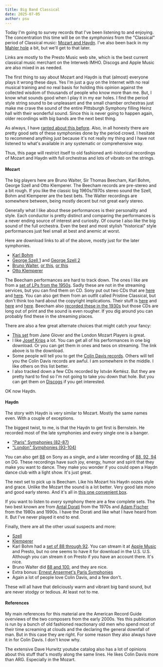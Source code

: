 ```yaml
---
title: Big Band Classical
date: 2025-07-05
author: psu
---
```


Today I'm going to survey records that I've been listening to and enjoying. 
The concentration this time will be on the _symphonies_ from the "Classical" period of
Classical music: [Mozart and Haydn](the-surprising-classical-groove.html). I've also been
back in my [Mahler hole](./two-thirds.html) a bit, but we'll get to that later.

Links are mostly to the Presto Music web site, which is the best current classical music
merchant on the Interweb IMHO. Discogs and Apple Music are also mixed in as needed.

The first thing to say about Mozart and Haydn is that (almost) everyone plays it wrong
these days. Yes I'm just a guy on the Internet with no real musical training and no real
basis for holding this opinion against the collected wisdom of thousands of people who
know more than me. But, I know what sounds good when I play it in my ear holes. I find the
period style string sound to be unpleasant and the small chamber orchestras just make me
crave the sound of the entire Pittsburgh Symphony filling Heinz hall with their wonderful
sound. Since this is never going to happen again, older recordings with big bands are the
next best thing.

As always, I have [ranted about this before](./nouvelle-old-music.html). Also, in all
honesty there are pretty good sets of these symphonies done by the period crowd. I
hesitate to recommend anything just because it's not really my thing and I have not
listened to what's available in any systematic or comprehensive way.

Thus, this page will restrict itself to old fashioned anti-historical recordings of Mozart
and Haydn with full orchestras and lots of vibrato on the strings.

#### Mozart

The big players here are Bruno Walter, Sir Thomas Beecham, Karl Bohm, George Szell and
Otto Klemperer. The Beecham records are pre-stereo and a bit rough. If you like the classic
big 1960s/1970s stereo sound the Szell, Bohm and Klemperer are the best bets.
The Walter recordings are somewhere between, being mostly decent but not great early
stereo.

Generally what I like about these performances is their personality and style. Each
conductor is pretty distinct and comparing the performances is a never ending source of
interest and curiosity. Of course I also like the big sound of the full orchestra. Even
the best and most stylish "historical" style performances just feel small at best and
anemic at worst.

Here are download links to all of the above, mostly just for the later symphonies.

- [Karl Bohm](https://www.prestomusic.com/classical/products/7930687--mozart-symphonies)
- [George Szell
  1](https://www.prestomusic.com/classical/products/7946304--mozart-symphony-no-28-in-c-major-k200-etc)
  and [George Szell
  2](https://www.prestomusic.com/classical/products/8084204--mozart-symphonies-nos-35-40-41?utm_source=presto&utm_medium=app&link_token=754737bb-e560-4f05-9e7f-d2e854f5a677)
- [Bruno
  Walter](https://www.prestomusic.com/classical/products/8690146--mozart-the-last-six-symphonies),
  [or
  this](https://www.prestomusic.com/classical/products/9748910--bruno-walter-conducts-mozart-haydn-the-remastered-stereo-recordings),
  [or this](https://www.prestomusic.com/classical/products/9719838--bruno-walter-conducts-mozart-haydn)
- [Otto Klemperer](https://www.prestomusic.com/classical/products/8026168--mozart-symphonies-overtures-serenades)

The Beecham performances are hard to track down. The ones I like are from a [set of LPs
from the 1950s](https://www.discogs.com/release/5977853-Sir-Thomas-Beecham-Bart-Mozart-The-Royal-Philharmonic-Orchestra-The-Last-Six-Symphonies).
Sadly these are not in the streaming services, but you can find them on CD. Sony put out
two CDs that are
[here](https://www.discogs.com/release/25328569-Sir-Thomas-BeechamRoyal-Philharmonic-Orchestra-Conducts-Mozart-Symphonies-Nos-36-Linz38-Prague-39)
and
[here](https://www.discogs.com/release/20695015-Sir-Thomas-Beecham-Conducts-Mozart-Symphony-No-35-Haffner-Symphony-No-40-Symphony-No-41-Jupiter). You can also get them from an outfit called
Pristine Classical, but don't think too hard about the copyright implications. Their stuff
is [here](https://www.pristineclassical.com/products/pasc409?_pos=4&_sid=bf30d9b91&_ss=r)
and [here](https://www.pristineclassical.com/products/pasc413?_pos=3&_sid=bf30d9b91&_ss=r)
and
[here](https://www.pristineclassical.com/products/pasc415?_pos=1&_sid=bf30d9b91&_ss=r).
Beecham also [recorded these in the
1930s](https://www.discogs.com/release/12854439-Mozart-London-Philharmonic-Orchestra-Sir-Thomas-Beecham-Symphonies)
but those CDs are long out of print and the sound is even rougher. If you dig around you
can probably find these in the streaming places.

There are also a few great alternate choices that might catch your fancy:

- [This set](https://www.prestomusic.com/classical/products/7927846--mozart-the-great-symphonies) from Jane Glover and the
  London Mozart Players is great.
- I like [Josef
  Krips](https://www.prestomusic.com/classical/products/7955027--mozart-symphonies) a lot.
  You can get all of his performances in one big download. Or you can get them in ones and
  twos on streaming. The link above is to the download.
- Some people will tell you to get the [Colin Davis
  records](https://www.prestomusic.com/classical/products/7957163--mozart-late-symphonies-nos-28-41). Others will tell you the
  Colin Davis records are awful. I am somewhere in the middle. I like others on this list
  better.
- I also tracked down a few CDs recorded by István Kertész. But they are pretty hard to
  find so I'm not going to take you down that hole. But you can get them on
  [Discogs](https://www.discogs.com/release/12264230-Mozart-Wiener-Philharmoniker-István-Kertész-Symphony-No-33-Symphony-No-39-Symphony-No-40)
  if you get interested.

OK now Haydn.

#### Haydn

The story with Haydn is very similar to Mozart. Mostly the same names even. With a couple
of exceptions.

The biggest twist, to me, is that the Haydn to get first is Bernstein. He recorded most of
the late symphonies and every single one is a banger.

- ["Paris" Symphonies (82-87)](https://www.prestomusic.com/classical/products/8110931--haydn-symphonies-nos-82-87-the-paris-symphonies)
- ["London" Symphonies (93-104)](https://www.prestomusic.com/classical/products/8024228--leonard-bernstein-conducts-haydn-symphonies)

You can also get
[88](https://www.prestomusic.com/classical/products/8389784--haydn-symphonies-nos-88-102-remastered)
on Sony as a single, and a later recording of [88, 92,
94](https://www.prestomusic.com/classical/products/7995982--haydn-symphonies-nos-88-92-94)
on DG. These recordings have such joy, energy, humor and spirit that they make you want to
dance. They make you wonder if you could open a Haydn dance club with a light show. It's
just great.

The next set to pick up is Beecham. Like his Mozart his Haydn oozes style and grace.
Unlike the Mozart the sound is a lot better. Very good late mono and good early stereo.
And it's all in [this one convenient
box](https://www.prestomusic.com/classical/products/8032304--haydn-the-london-symphonies-the-seasons).

If you want to listen to _every_ symphony there are a few complete sets. The two best
known are from [Antal Dorati](https://www.prestomusic.com/classical/products/7978083--haydn-symphonies-nos-1-104) from the
1970s and [Adam Fischer](https://www.prestomusic.com/classical/products/7986883--haydn-complete-symphonies-mp3-disc-edition) from the 1980s
and 1990s. I have the Dorati and like what I have heard from it. But I've never played it
end to end.

Finally, there are all the other usual suspects and more:

- [Szell](https://www.prestomusic.com/classical/products/7996308--george-szell-conducts-haydn-symphonies)
- [Klemperer](https://www.prestomusic.com/classical/products/7965941--haydn-symphonies)
- Karl Bohm had a [set of 88 through
  92](https://www.discogs.com/release/33432824-Haydn-Böhm-Wiener-Philharmoniker-Symphonien-Nr88-G-dur-Nr89-F-dur-Nr90-C-dur-Nr91-Es-dur-Nr92-G-dur).
 You can stream it at [Apple
Music](https://music.apple.com/us/album/haydn-symphonies-nos-88-92-sinfonia-concertante-h-i-105/1452207325)
  and Presto, but no one seems to have it for download in the U.S. U.S. Although you can
  stream it on Presto if you have an account there. It's nice.
- Bruno Walter did [88 and 100](https://www.prestomusic.com/classical/products/8690147--haydn-symphonies-nos-88-100), and they
  are nice.
- Extra bonus: [Ernest Ansermet's Paris
  Symphonies](https://www.prestomusic.com/classical/products/7923818--haydn-the-paris-symphonies-nos-82-83-84-85-86-87)
- Again a lot of people love Colin Davis, and a few don't.

These will all have that deliciously warm and vibrant big band sound, but are never stodgy
or tedious. At least not to me.

#### References

My main references for this material are the American Record Guide overviews of the two
composers from the early 2000s. Yes this publication is run by a bunch of old fashioned
reactionary old men who spend most of their time screaming at clouds and the declaring the
general downfall of man. But in this case they are right. For some reason they also always
have it in for Colin Davis. I don't know why.

The extensive Dave Hurwitz youtube catalog also has a lot of opinions about this stuff
that's mostly along the same lines. He likes Colin Davis more than ARG. Especially in the
Mozart.
